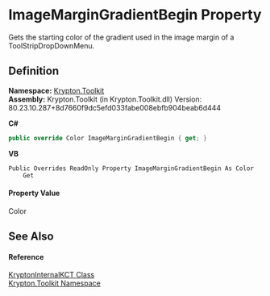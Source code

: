 # ImageMarginGradientBegin Property


Gets the starting color of the gradient used in the image margin of a ToolStripDropDownMenu.



## Definition
**Namespace:** <a href="79d2eac2-21f4-54ff-7552-b20c33c30600.md">Krypton.Toolkit</a>  
**Assembly:** Krypton.Toolkit (in Krypton.Toolkit.dll) Version: 80.23.10.287+8d7660f9dc5efd033fabe008ebfb904beab6d444

**C#**
``` C#
public override Color ImageMarginGradientBegin { get; }
```
**VB**
``` VB
Public Overrides ReadOnly Property ImageMarginGradientBegin As Color
	Get
```



#### Property Value
Color

## See Also


#### Reference
<a href="647f7ec2-291e-4be4-2c4e-01b039ba5b47.md">KryptonInternalKCT Class</a>  
<a href="79d2eac2-21f4-54ff-7552-b20c33c30600.md">Krypton.Toolkit Namespace</a>  
